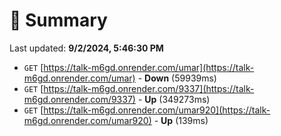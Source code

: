# 📖 Summary
Last updated: **9/2/2024, 5:46:30 PM**

- `GET` [https://talk-m6gd.onrender.com/umar](https://talk-m6gd.onrender.com/umar) - **Down** (59939ms)
- `GET` [https://talk-m6gd.onrender.com/9337](https://talk-m6gd.onrender.com/9337) - **Up** (349273ms)
- `GET` [https://talk-m6gd.onrender.com/umar920](https://talk-m6gd.onrender.com/umar920) - **Up** (139ms)
